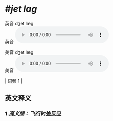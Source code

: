 # ***\#jet lag*** 
英音 dʒet læɡ  
英音
<audio src="./media/jet lag-B.aac" controls="controls"></audio>

美音 dʒet læɡ  
美音
<audio src="./media/jet lag.aac" controls="controls"></audio>



| 词频 1 |  

英文释义
---
### 1.*高义频：* **飞行时差反应**  


